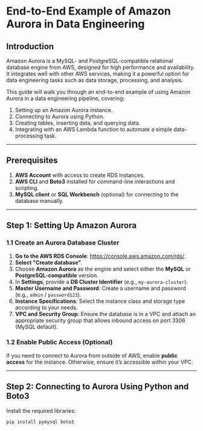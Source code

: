 # End-to-End Example of Amazon Aurora in Data Engineering

## Introduction
Amazon Aurora is a MySQL- and PostgreSQL-compatible relational database engine from AWS, designed for high performance and availability. It integrates well with other AWS services, making it a powerful option for data engineering tasks such as data storage, processing, and analysis.

This guide will walk you through an end-to-end example of using Amazon Aurora in a data engineering pipeline, covering:
1. Setting up an Amazon Aurora instance.
2. Connecting to Aurora using Python.
3. Creating tables, inserting data, and querying data.
4. Integrating with an AWS Lambda function to automate a simple data-processing task.

---

## Prerequisites
1. **AWS Account** with access to create RDS instances.
2. **AWS CLI** and **Boto3** installed for command-line interactions and scripting.
3. **MySQL client** or **SQL Workbench** (optional) for connecting to the database manually.

---

## Step 1: Setting Up Amazon Aurora

### 1.1 Create an Aurora Database Cluster
1. **Go to the AWS RDS Console**: https://console.aws.amazon.com/rds/.
2. **Select "Create database"**.
3. Choose **Amazon Aurora** as the engine and select either the **MySQL** or **PostgreSQL-compatible** version.
4. In **Settings**, provide a **DB Cluster Identifier** (e.g., `my-aurora-cluster`).
5. **Master Username and Password**: Create a username and password (e.g., `admin` / `password123`).
6. **Instance Specifications**: Select the instance class and storage type according to your needs.
7. **VPC and Security Group**: Ensure the database is in a VPC and attach an appropriate security group that allows inbound access on port 3306 (MySQL default).

### 1.2 Enable Public Access (Optional)
If you need to connect to Aurora from outside of AWS, enable **public access** for the instance. Otherwise, ensure it’s accessible within your VPC.

---

## Step 2: Connecting to Aurora Using Python and Boto3

Install the required libraries:
```bash
pip install pymysql boto3
